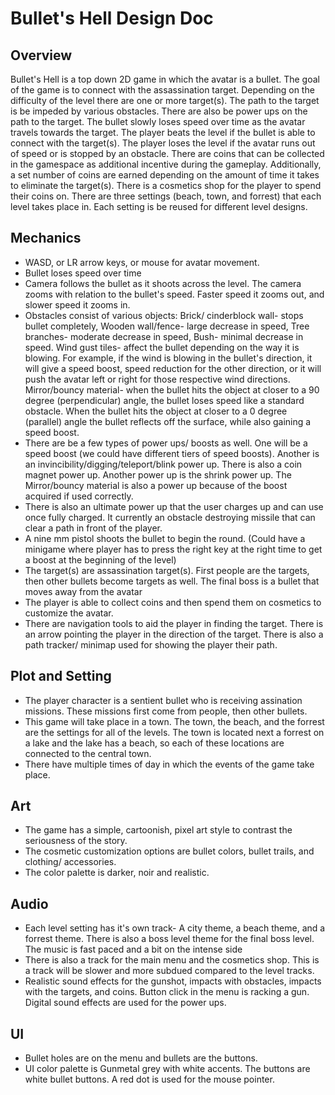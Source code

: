 # Bullet's Hell Design Doc
## Overview
Bullet's Hell is a top down 2D game in which the avatar is a bullet. The goal of the game is to connect with the assassination target. Depending on the difficulty of the level there are one or more target(s). The path to the target is be impeded by various obstacles. There are also be power ups on the path to the target. The bullet slowly loses speed over time as the avatar travels towards the target. The player beats the level if the bullet is able to connect with the target(s). The player loses the level if the avatar runs out of speed or is stopped by an obstacle. There are coins that can be collected in the gamespace as additional incentive during the gameplay. Additionally, a set number of coins are earned depending on the amount of time it takes to eliminate the target(s). There is a cosmetics shop for the player to spend their coins on. There are three settings (beach, town, and forrest) that each level takes place in. Each setting is be reused for different level designs.
## Mechanics
* WASD, or LR arrow keys, or mouse for avatar movement. 
* Bullet loses speed over time  
* Camera follows the bullet as it shoots across the level. The camera zooms with relation to the bullet's speed. Faster speed it zooms out, and slower speed it zooms in.  
* Obstacles consist of various objects: Brick/ cinderblock wall- stops bullet completely, Wooden wall/fence- large decrease in speed, Tree branches- moderate decrease in speed, Bush- minimal decrease in speed. Wind gust tiles- affect the bullet depending on the way it is blowing. For example, if the wind is blowing in the bullet's direction, it will give a speed boost, speed reduction for the other direction, or it will push the avatar left or right for those respective wind directions. Mirror/bouncy material- when the bullet hits the object at closer to a 90 degree (perpendicular) angle, the bullet loses speed like a standard obstacle. When the bullet hits the object at closer to a 0 degree (parallel) angle the bullet reflects off the surface, while also gaining a speed boost.  
* There are be a few types of power ups/ boosts as well. One will be a speed boost (we could have different tiers of speed boosts). Another is an invincibility/digging/teleport/blink power up. There is also a coin magnet power up. Another power up is the shrink power up. The Mirror/bouncy material is also a power up because of the boost acquired if used correctly.
* There is also an ultimate power up that the user charges up and can use once fully charged. It currently an obstacle destroying missile that can clear a path in front of the player.
* A nine mm pistol shoots the bullet to begin the round. (Could have a minigame where player has to press the right key at the right time to get a boost at the beginning of the level)  
* The target(s) are assassination target(s). First people are the targets, then other bullets become targets as well. The final boss is a bullet that moves away from the avatar
* The player is able to collect coins and then spend them on cosmetics to customize the avatar.
* There are navigation tools to aid the player in finding the target. There is an arrow pointing the player in the direction of the target. There is also a path tracker/ minimap used for showing the player their path.
## Plot and Setting
* The player character is a sentient bullet who is receiving assination missions. These missions first come from people, then other bullets.
* This game will take place in a town. The town, the beach, and the forrest are the settings for all of the levels. The town is located next a forrest on a lake and the lake has a beach, so each of these locations are connected to the central town.
* There have multiple times of day in which the events of the game take place.
## Art
* The game has a simple, cartoonish, pixel art style to contrast the seriousness of the story.
* The cosmetic customization options are bullet colors, bullet trails, and clothing/ accessories.
* The color palette is darker, noir and realistic.
## Audio
* Each level setting has it's own track- A city theme, a beach theme, and a forrest theme. There is also a boss level theme for the final boss level. The music is fast paced and a bit on the intense side
* There is also a track for the main menu and the cosmetics shop. This is a track will be slower and more subdued compared to the level tracks.  
* Realistic sound effects for the gunshot, impacts with obstacles, impacts with the targets, and coins. Button click in the menu is racking a gun. Digital sound effects are used for the power ups.
## UI
* Bullet holes are on the menu and bullets are the buttons.  
* UI color palette is Gunmetal grey with white accents. The buttons are white bullet buttons. A red dot is used for the mouse pointer.
